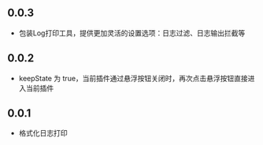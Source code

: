 ## 0.0.3

* 包装Log打印工具，提供更加灵活的设置选项：日志过滤、日志输出拦截等

## 0.0.2

* keepState 为 true，当前插件通过悬浮按钮关闭时，再次点击悬浮按钮直接进入当前插件

## 0.0.1

* 格式化日志打印